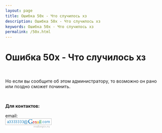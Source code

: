 ```yaml
---
layout: page
title: Ошибка 50x - Что случилось хз
description: Ошибка 50x - Что случилось хз
keywords: Ошибка 50x - Что случилось хз
permalink: /50x.html
---
```


# Ошибка 50x - Что случилось хз

<br/>

Но если вы сообщите об этом администратору, то возможно он рано или поздно сможет починить.

<br/>

**Для контактов:**

email:  
![Marley](/img/a3333333mail.gif 'Marley')

